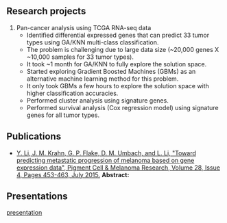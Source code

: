 


## Research projects
1. Pan-cancer analysis using TCGA RNA-seq data
    * Identified differential expressed genes that can predict 33 tumor types using GA/KNN multi-class classification.
    * The problem is challenging due to large data size (~20,000 genes X ~10,000 samples for 33 tumor types). 
    * It took ~1 month for GA/KNN to fully explore the solution space. 
    * Started exploring Gradient Boosted Machines (GBMs) as an alternative machine learning method for this problem. 
    * It only took GBMs a few hours to explore the solution space with higher classification accuracies.
    * Performed cluster analysis using signature genes.
    * Performed survival analysis (Cox regression model) using signature genes for all tumor types.



## Publications
* [Y. Li, J. M. Krahn, G. P. Flake, D. M. Umbach, and L. Li, "Toward predicting metastatic progression of melanoma based on gene expression data", Pigment Cell & Melanoma Research, Volume 28, Issue 4, Pages 453-463, July 2015.](https://onlinelibrary.wiley.com/doi/full/10.1111/pcmr.12374)
**Abstract:**


## Presentations

[presentation](../README.html)


